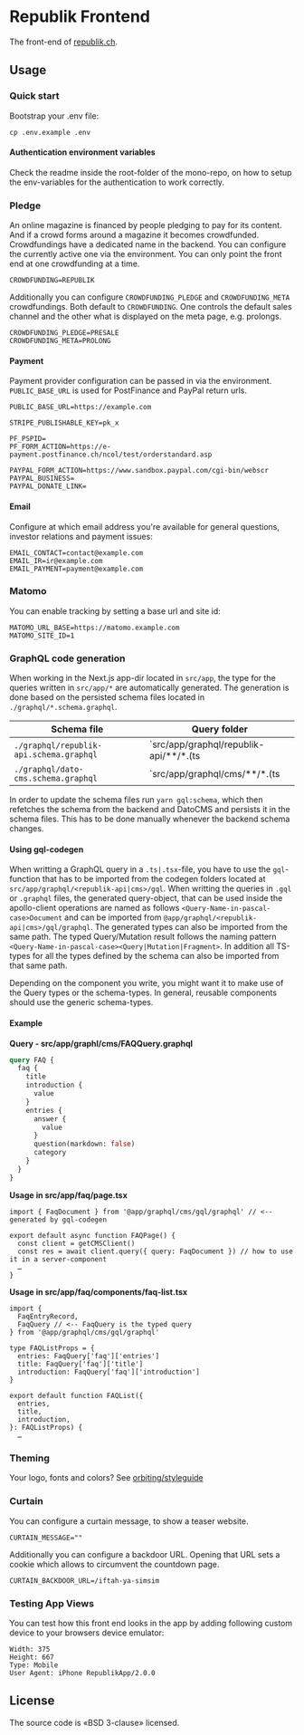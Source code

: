# Republik Frontend

The front-end of [republik.ch](https://www.republik.ch/en).

## Usage

### Quick start

Bootstrap your .env file:

```text
cp .env.example .env
```

#### Authentication environment variables

Check the readme inside the root-folder of the mono-repo, on how to setup the env-variables for the authentication to work correctly.


### Pledge

An online magazine is financed by people pledging to pay for its content. And if a crowd forms around a magazine it becomes crowdfunded. Crowdfundings have a dedicated name in the backend. You can configure the currently active one via the environment. You can only point the front end at one crowdfunding at a time.

```text
CROWDFUNDING=REPUBLIK
```

Additionally you can configure `CROWDFUNDING_PLEDGE` and `CROWDFUNDING_META` crowdfundings. Both default to `CROWDFUNDING`. One controls the default sales channel and the other what is displayed on the meta page, e.g. prolongs.

```text
CROWDFUNDING_PLEDGE=PRESALE
CROWDFUNDING_META=PROLONG
```

#### Payment

Payment provider configuration can be passed in via the environment. `PUBLIC_BASE_URL` is used for PostFinance and PayPal return urls.

```text
PUBLIC_BASE_URL=https://example.com

STRIPE_PUBLISHABLE_KEY=pk_x

PF_PSPID=
PF_FORM_ACTION=https://e-payment.postfinance.ch/ncol/test/orderstandard.asp

PAYPAL_FORM_ACTION=https://www.sandbox.paypal.com/cgi-bin/webscr
PAYPAL_BUSINESS=
PAYPAL_DONATE_LINK=
```

#### Email

Configure at which email address you're available for general questions, investor relations and payment issues:

```text
EMAIL_CONTACT=contact@example.com
EMAIL_IR=ir@example.com
EMAIL_PAYMENT=payment@example.com
```

### Matomo

You can enable tracking by setting a base url and site id:

```text
MATOMO_URL_BASE=https://matomo.example.com
MATOMO_SITE_ID=1
```

### GraphQL code generation

When working in the Next.js app-dir located in `src/app`, the type for the queries written in `src/app/*` are automatically generated.
The generation is done based on the persisted schema files located in `./graphql/*.schema.graphql`.

| Schema file | Query folder |
| ----------- | ------------ |
| `./graphql/republik-api.schema.graphql` | `src/app/graphql/republik-api/**/*.(ts|graphql|gql)` |
| `./graphql/dato-cms.schema.graphql` | `src/app/graphql/cms/**/*.(ts|graphql|gql)` |

In order to update the schema files run `yarn gql:schema`, which then refetches the schema from the backend and DatoCMS and persists it in the schema files.
This has to be done manually whenever the backend schema changes.

#### Using gql-codegen

When writting a GraphQL query in a `.ts|.tsx`-file, you have to use the `gql`-function that has to be imported from the codegen folders located at `src/app/graphql/<republik-api|cms>/gql`.
When writting the queries in `.gql` or `.graphql` files, the generated query-object, that can be used inside the apollo-client operations are named as follows `<Query-Name-in-pascal-case>Document` and can be imported from `@app/graphql/<republik-api|cms>/gql/graphql`.
The generated types can also be imported from the same path. The typed Query/Mutation result follows the naming pattern `<Query-Name-in-pascal-case><Query|Mutation|Fragment>`. In addition all TS-types for all the types defined by the schema can also be imported from that same path.

Depending on the component you write, you might want it to make use of the Query types or the schema-types. 
In general, reusable components should use the generic schema-types.

#### Example

<b>Query - src/app/graphl/cms/FAQQuery.graphql</b>

```graphql
query FAQ {
  faq {
    title
    introduction {
      value
    }
    entries {
      answer {
        value
      }
      question(markdown: false)
      category
    }
  }
}
```

<b>Usage in src/app/faq/page.tsx</b>

```tsx
import { FaqDocument } from '@app/graphql/cms/gql/graphql' // <-- generated by gql-codegen

export default async function FAQPage() {
  const client = getCMSClient()
  const res = await client.query({ query: FaqDocument }) // how to use it in a server-component
  …
}
```

<b>Usage in src/app/faq/components/faq-list.tsx</b>

```tsx
import {
  FaqEntryRecord,
  FaqQuery // <-- FaqQuery is the typed query
} from '@app/graphql/cms/gql/graphql' 

type FAQListProps = {
  entries: FaqQuery['faq']['entries']
  title: FaqQuery['faq']['title']
  introduction: FaqQuery['faq']['introduction']
}

export default function FAQList({
  entries,
  title,
  introduction,
}: FAQListProps) {
  …
```


#####


### Theming

Your logo, fonts and colors? See [orbiting/styleguide](https://github.com/orbiting/styleguide#theming)

### Curtain

You can configure a curtain message, to show a teaser website.

```text
CURTAIN_MESSAGE=""
```

Additionally you can configure a backdoor URL. Opening that URL sets a cookie which allows to circumvent the countdown page.

```text
CURTAIN_BACKDOOR_URL=/iftah-ya-simsim
```

### Testing App Views

You can test how this front end looks in the app by adding following custom device to your browsers device emulator:

```text
Width: 375
Height: 667
Type: Mobile
User Agent: iPhone RepublikApp/2.0.0
```

## License

The source code is «BSD 3-clause» licensed.
